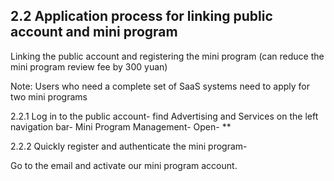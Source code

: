 ## 2.2 Application process for linking public account and mini program

Linking the public account and registering the mini program (can reduce the mini program review fee by 300 yuan)

Note: Users who need a complete set of SaaS systems need to apply for two mini programs

2.2.1 Log in to the public account- find Advertising and Services on the left navigation bar- Mini Program Management- Open- \*\*

2.2.2 Quickly register and authenticate the mini program-

Go to the email and activate our mini program account.